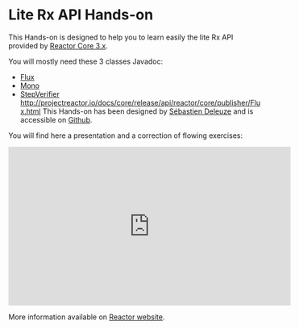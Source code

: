 # Lite Rx API Hands-on

This Hands-on is designed to help you to learn easily the lite Rx API provided by [Reactor Core 3.x](https://github.com/reactor/reactor-core/).

You will mostly need these 3 classes Javadoc:

 - [Flux](http://projectreactor.io/docs/core/release/api/reactor/core/publisher/Flux.html)
 - [Mono](http://projectreactor.io/docs/core/release/api/reactor/core/publisher/Mono.html)
 - [StepVerifier](http://next.projectreactor.io/docs/test/release/api/reactor/test/StepVerifier.Step.html)
 http://projectreactor.io/docs/core/release/api/reactor/core/publisher/Flux.html
This Hands-on has been designed by [Sébastien Deleuze](https://github.com/sdeleuze) and is accessible on [Github](https://github.com/reactor/lite-rx-api-hands-on).


 You will find here a presentation and a correction of flowing exercises:
 <iframe width="560" height="315" src="https://www.youtube.com/embed/Cj4foJzPF80" frameborder="0" allowfullscreen></iframe>

More information available on [Reactor website](http://projectreactor.io).

